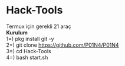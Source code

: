 # Hack-Tools
Termux için gerekli 21 araç
<br><b>Kurulum</b><br>
1=) pkg install git -y<br>
2=) git clone https://github.com/P01N4/P01N4<br>
3=) cd Hack-Tools<br>
4=) bash start.sh
